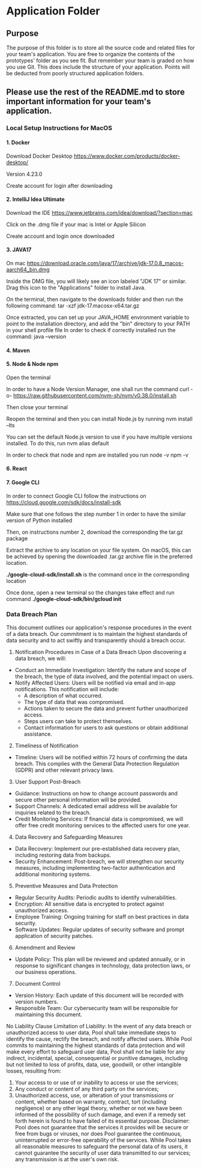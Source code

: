 # Application Folder

## Purpose
The purpose of this folder is to store all the source code and related files for your team's application. You are free 
to organize the contents of the prototypes' folder as you see fit. But remember your team is graded on how you use Git. 
This does include the structure of your application. Points will be deducted from poorly structured application folders.

## Please use the rest of the README.md to store important information for your team's application. 
### Local Setup Instructions for MacOS

#### 1. Docker

Download Docker Desktop https://www.docker.com/products/docker-desktop/ 

Version 4.23.0

Create account for login after downloading 

#### 2. IntelliJ Idea Ultimate

Download the IDE https://www.jetbrains.com/idea/download/?section=mac

Click on the .dmg file if your mac is Intel or Apple Silicon

Create account and login once downloaded

#### 3. JAVA17

On mac https://download.oracle.com/java/17/archive/jdk-17.0.8_macos-aarch64_bin.dmg 

Inside the DMG file, you will likely see an icon labeled "JDK 17" or similar. Drag this icon to the "Applications" folder to install Java.

On the terminal, then navigate to the downloads folder and then run the following command: 	tar -xzf jdk-17.macosx-x64.tar.gz

Once extracted, you can set up your JAVA_HOME environment variable to point to the installation directory, and add the "bin" directory to your PATH in your shell profile file
In order to check if correctly installed run the command: 	java –version

#### 4. Maven
 
#### 5. Node & Node npm
   
Open the terminal

In order to have a Node Version Manager, one shall run the command
curl -o- https://raw.githubusercontent.com/nvm-sh/nvm/v0.38.0/install.sh

Then close your terminal

Reopen the terminal and then you can install Node.js by running nvm install –lts

You can set the default Node.js version to use if you have multiple versions installed. To do this, run
nvm alias default <version> 

In order to check that node and npm are installed you run
node -v
npm -v

#### 6. React

#### 7. Google CLI

In order to connect Google CLI follow the instructions on https://cloud.google.com/sdk/docs/install-sdk 

Make sure that one follows the step number 1 in order to have the similar version of Python installed

Then, on instructions number 2, download the corresponding the tar.gz package 

Extract the archive to any location on your file system. On macOS, this can be achieved by opening the downloaded .tar.gz archive file in the preferred location.

**./google-cloud-sdk/install.sh** is the command once in the corresponding location

Once done, open a new terminal so the changes take effect and run command **./google-cloud-sdk/bin/gcloud init**

### Data Breach Plan

This document outlines our application's response procedures in the event of a data breach. Our commitment is to maintain the highest standards of data security and to act swiftly and transparently should a breach occur.

1. Notification Procedures in Case of a Data Breach
   Upon discovering a data breach, we will:
* Conduct an Immediate Investigation: Identify the nature and scope of the breach, the type of data involved, and the potential impact on users.
* Notify Affected Users: Users will be notified via email and in-app notifications. This notification will include:
    * A description of what occurred.
    * The type of data that was compromised.
    * Actions taken to secure the data and prevent further unauthorized access.
    * Steps users can take to protect themselves.
    * Contact information for users to ask questions or obtain additional assistance.

2. Timeliness of Notification
* Timeline: Users will be notified within 72 hours of confirming the data breach. This complies with the General Data Protection Regulation (GDPR) and other relevant privacy laws.

3. User Support Post-Breach
* Guidance: Instructions on how to change account passwords and secure other personal information will be provided.
* Support Channels: A dedicated email address will be available for inquiries related to the breach.
* Credit Monitoring Services: If financial data is compromised, we will offer free credit monitoring services to the affected users for one year.

4. Data Recovery and Safeguarding Measures
* Data Recovery: Implement our pre-established data recovery plan, including restoring data from backups.
* Security Enhancement: Post-breach, we will strengthen our security measures, including implementing two-factor authentication and additional monitoring systems.

5. Preventive Measures and Data Protection
* Regular Security Audits: Periodic audits to identify vulnerabilities.
* Encryption: All sensitive data is encrypted to protect against unauthorized access.
* Employee Training: Ongoing training for staff on best practices in data security.
* Software Updates: Regular updates of security software and prompt application of security patches.

6. Amendment and Review
* Update Policy: This plan will be reviewed and updated annually, or in response to significant changes in technology, data protection laws, or our business operations.

7. Document Control
* Version History: Each update of this document will be recorded with version numbers.
* Responsible Team: Our cybersecurity team will be responsible for maintaining this document.

No Liability Clause
Limitation of Liability: In the event of any data breach or unauthorized access to user data, Pool shall take immediate steps to identify the cause, rectify the breach, and notify affected users. While Pool commits to maintaining the highest standards of data protection and will make every effort to safeguard user data, Pool shall not be liable for any indirect, incidental, special, consequential or punitive damages, including but not limited to loss of profits, data, use, goodwill, or other intangible losses, resulting from:
1. Your access to or use of or inability to access or use the services;
2. Any conduct or content of any third party on the services;
3. Unauthorized access, use, or alteration of your transmissions or content, whether based on warranty, contract, tort (including negligence) or any other legal theory, whether or not we have been informed of the possibility of such damage, and even if a remedy set forth herein is found to have failed of its essential purpose.
   Disclaimer: Pool does not guarantee that the services it provides will be secure or free from bugs or viruses, nor does Pool guarantee the continuous, uninterrupted or error-free operability of the services. While Pool takes all reasonable measures to safeguard the personal data of its users, it cannot guarantee the security of user data transmitted to our services; any transmission is at the user's own risk.
